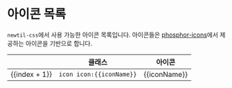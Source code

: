 <script setup>
import iconNameList from "../shared/icon-list.json";
</script>

# 아이콘 목록
`newtil-css`에서 사용 가능한 아이콘 목록입니다.
아이콘들은 [phosphor-icons](https://phosphoricons.com/)에서 제공하는 아이콘을 기반으로 합니다.


<table>
  <thead>
    <tr>
      <th scope="col"></th>
      <th scope="col">클래스</th>
      <th scope="col">아이콘</th>
    </tr>
  </thead>
  <tbody>
    <tr v-for="(iconName, index) in iconNameList" :key="iconName">
      <td>{{index + 1}}</td>
      <td><code>icon icon:{{iconName}}</code></td>
      <td><span :class="`icon icon:${iconName}`">{{iconName}}</span></td>
    </tr>
  </tbody>
</table>